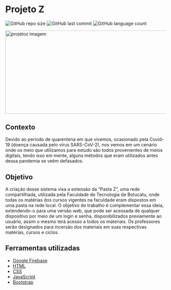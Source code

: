 # Projeto Z

![GitHub repo size](https://img.shields.io/github/languages/code-size/alvleonardo/projetoZ?color=%23ff6f00)
![GitHub last commit](https://img.shields.io/github/last-commit/alvleonardo/projetoz?color=%237b5e8c&label=Last%20Commit)
![GitHub language count](https://img.shields.io/github/languages/count/alvleonardo/projetoz?color=%23ff6f00)

<img src="https://s10.gifyu.com/images/Projeto-Z-GIFf37b26e3e89bc15c.gif" align="middle" alt="projetoz imagem" width="1050" height="262.5">

## Contexto

Devido ao período de quarentena em que vivemos, ocasionado pela Covid-19 (doença causada pelo vírus SARS-CoV-2), nos vemos em um cenário onde os meio que utilizamos para estudo são todos provenientes de meios digitais, tendo isso em mente, alguns métodos que eram utilizados antes dessa pandemia se veêm defasados. 

## Objetivo

A criação desse sistema visa a extensão da “Pasta Z”, uma rede compartilhada, utilizada pela Faculdade de Tecnologia de Botucatu, onde todas os matérias dos cursos vigentes na faculdade eram dispostos em uma pasta na rede local. O objetivo do trabalho é complementar essa ideia, extendendo-o para uma versão web, que pode ser acessada de qualquer dispositivo por meio de um login e senha, disponibilizados previamente ao usuário, assim o mesmo terá acesso a todos os materiais. Os professores serão designados para incersão dos materiais em suas respectivas matérias, cursos e ciclos.

## Ferramentas utilizadas

* [Google Firebase](https://firebase.google.com/)
* [HTML](https://devdocs.io/html/)
* [CSS](https://devdocs.io/css/)
* [JavaScript](https://devdocs.io/javascript/)
* [Bootstrap](https://getbootstrap.com)
